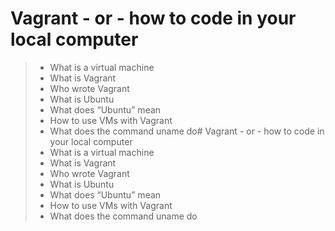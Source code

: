 # Vagrant - or - how to code in your local computer
> * What is a virtual machine
> * What is Vagrant
> * Who wrote Vagrant
> * What is Ubuntu
> * What does “Ubuntu” mean
> * How to use VMs with Vagrant
> * What does the command uname do# Vagrant - or - how to code in your local computer
> * What is a virtual machine
> * What is Vagrant
> * Who wrote Vagrant
> * What is Ubuntu
> * What does “Ubuntu” mean
> * How to use VMs with Vagrant
> * What does the command uname do
